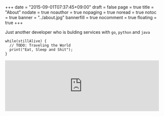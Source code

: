 +++
date        = "2015-09-01T07:37:45+09:00"
draft       = false
page        = true
title       = "About"
nodate      = true
noauthor    = true
nopaging    = true
noread      = true
notoc       = true
banner      = "../about.jpg"
bannerfill  = true
nocomment   = true
floating    = true
+++

Just another developer who is bulding services with `go`, `python` and `java`

    while(stillAlive) {
      // TODO: Traveling the World
      print("Eat, Sleep and Shit");
    }

<iframe width="100%" height="166" scrolling="no" frameborder="no" src="https://w.soundcloud.com/player/?url=https%3A//api.soundcloud.com/tracks/127539701&amp;color=ff5500&amp;auto_play=true&amp;hide_related=false&amp;show_comments=true&amp;show_user=true&amp;show_reposts=false"></iframe>